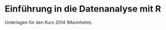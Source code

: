 Einführung in die Datenanalyse mit R  
===================

Unterlagen für den Kurs 2014 (Mannheim).
